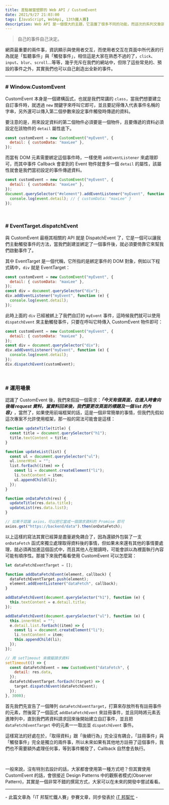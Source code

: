 ```yaml
---
title: 差點被當塑膠的 Web API / CustomEvent
date: 2021/9/27 21:03:00
tags: [JavaScript, WebApi, 13th鐵人賽]
description: Web API 是一個很大的主題，它涵蓋了很多不同的功能，而這次的系列文章就是想要介紹那些深埋在 window 裡，你不曾發覺或是常常遺忘的 API，或許在你開發網頁的過程中有遇過一些特殊需求，當下雖然用了一些管用手法解決，但看完這次的系列文章，你可能會有新的靈感或發現。
---
```


> 自己的事件自己決定。

網頁最重要的兩件事，資訊顯示與使用者交互，而使用者交互在頁面中所代表的行為就是「監聽事件」與「觸發事件」，相信這是大家在熟悉不過的了，`click`、`input`、`blur`、`scroll`...等等，幾乎充斥在我們的網站中，但除了這些常見的、預設的事件之外，其實我們也可以自己創造出全新的事件。

---

### # Window.CustomEvent

CustomEvent 本身是一個建構函式，也就是我們常講的 `class`，當我們想要建立自訂事件時，就透過 `new` 關鍵字來呼叫它即可，並且要記得傳入代表事件名稱的字串，另外還可以傳入第二個參數來設定事件觸發時傳遞的資料。

要注意的是，用來設定資料的第二個物件必須要是一個物件，且要傳遞的資料必須設定在該物件的 `detail` 屬性底下。

```javascript
const customEvent = new CustomEvent("myEvent", {
  detail: { customData: "maxLee" },
});
```

而當有 DOM 元素需要綁定這個事件時，一樣使用 `addEventListener` 來處理即可，而其中事件 Callback 會拿到的 Event 物件就會多一個 `detail` 的屬性，該屬性就會是我們當初設定的事件傳遞資料。

```javascript
const customEvent = new CustomEvent("myEvent", {
  detail: { customData: "maxLee" },
});
document.querySelector("#element").addEventListener("myEvent", function (event) {
  console.log(event.detail); // { customData: "maxLee" }
});
```

<br/>

### # EventTarget.dispatchEvent

與 CustomEvent 最極其相關的 API 就是 DispatchEvent 了，它是一個可以讓我們主動觸發事件的方法，當我們創建並綁定了一個事件後，就必須要倚靠它來幫我們啟動事件了。

其中 EventTarget 是一個代稱，它所指的是綁定事件的 DOM 對象，例如以下程式碼中，`div` 就是 EventTarget：

```javascript
const customEvent = new CustomEvent("myEvent", {
  detail: { customData: "maxLee" },
});
const div = document.querySelector("div");
div.addEventListener("myEvent", function (e) {
  console.log(event.detail);
});
```

此時上面的 `div` 已經被綁上了我們自訂的 `myEvent` 事件，這時候我們就可以使用 `dispatchEvent` 來主動觸發事件，只要在呼叫它時傳入 CustomEvent 物件即可：

```javascript
const customEvent = new CustomEvent("myEvent", {
  detail: { customData: "maxLee" },
});
const div = document.querySelector("div");
div.addEventListener("myEvent", function (e) {
  console.log(event.detail);
});
div.dispatchEvent(customEvent);
```

<br/>

### # 運用場景

認識了 CustomEvent 後，我們來假設一個需求：**_「今天有個頁面，在進入時會向後端 request 資料，當資料回來後，我們要更改頁面的標題及一個 list 的內容」_**，當然了，如果使用前端框架的話，這是一個非常簡單的事情，但我們先假如這次專案不允許使用框架，那一般的寫法可能會是這樣：

```javascript
function updateTitle(title) {
  const title = document.querySelector("h1");
  title.textContent = title;
}

function updateList(list) {
  const ul = document.querySelector("ul");
  ul.innerHtml = "";
  list.forEach((item) => {
    const li = document.createElement("li");
    li.textContent = item;
    ul.appendChild(li);
  });
}

function onDataFetch(res) {
  updateTitle(res.data.title);
  updateList(res.data.list);
}

// 如果不認識 axios，可以把它當成一個請求資料的 Promise 即可
axios.get("https://backend/data").then(onDataFetch);
```

以上這樣的寫法其實已經算是盡量避免耦合了，因為還額外包裝了一支 `onDataFetch` 函式來獨立處理取得資料後的事情，但如果未來還有其他的事情要處理，就必須再加進這個函式中，而且其他人在閱讀時，可能會誤以為裡面執行內容可能有順序性。那接下來我們看看使用 CustomEvent 可以怎麼寫：

```javascript
let dataFetchEventTarget = [];

function addDataFetchEvent(element, callback) {
  dataFetchEventTarget.push(element);
  element.addEventListener("dataFetch", callback);
}

addDataFetchEvent(document.querySelector("h1"), function (e) {
  this.textContent = e.detail.title;
});

addDataFetchEvent(document.querySelector("ul"), function (e) {
  this.innerHtml = "";
  e.detail.list.forEach((item) => {
    const li = document.createElement("li");
    li.textContent = item;
    this.appendChild(li);
  });
});

// 用 setTimeout 來模擬請求資料
setTimeout(() => {
  const dataFetchEvent = new CustomEvent("dataFetch", {
    detail: res.data,
  });
  dataFetchEventTarget.forEach((target) => {
    target.dispatchEvent(dataFetchEvent);
  });
}, 3000);
```

首先我們先宣告了一個陣列 `dataFetchEventTarget`，打算來存放所有有註冊事件的元素，然後寫了一個函式 `addDataFetchEvent` 來註冊事件，並且同時將元素丟進陣列中，直到我們將資料請求回來後開始建立自訂事件，並且把 `dataFetchEventTarget` 中的元素一一取出並 `dispatchEvent` 事件。

這樣寫法的好處在於，「取得資料」跟「後續行為」完全沒有耦合，「註冊事件」與「觸發事件」完全是獨立的兩件事，所以未來如果有其他地方註冊了這個事件，我們也不需要額外處理任何事，等到事件觸發了，Callback 自然會去執行。

<br/>

一般來說，沒有特別去設計的話，大家都會使用第一種方式吧？但其實使用 CustomEvent 的話，會很接近 Design Patterns 中的觀察者模式(Observer Pattern)，其實是一個非常不錯的撰寫方式，大家可以在未來的開發中嘗試看看。

---

\- 此篇文章為「iT 邦幫忙鐵人賽」參賽文章，同步發表於 [iT 邦幫忙](https://ithelp.ithome.com.tw/articles/10274924) -
